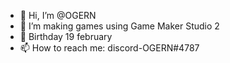 - 👋 Hi, I’m @OGERN
- 👀 I’m making games using Game Maker Studio 2
- 🎂 Birthday 19 february
- 📫 How to reach me: discord-OGERN#4787
